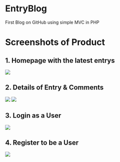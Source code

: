 # EntryBlog
First Blog on GitHub using simple MVC in PHP<br>

<h1>Screenshots of Product</h1>
<h2>1. Homepage with the latest entrys</h2>
<img src="http://i.imgur.com/XrGJpAa.png">
<h2>2. Details of Entry & Comments</h2>
<img src="http://i.imgur.com/dXi3jUD.png">
<img src="http://i.imgur.com/MhSlE9G.png">
<h2>3. Login as a User</h2>
<img src="http://i.imgur.com/CFjU50d.png">
<h2>4. Register to be a User</h2>
<img src="http://i.imgur.com/s8CZSyw.png">
